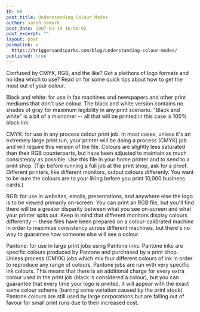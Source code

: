 ```yaml
---
ID: 60
post_title: Understanding Colour Modes
author: sarah semark
post_date: 2007-01-19 16:50:02
post_excerpt: ""
layout: post
permalink: >
  https://triggersandsparks.com/blog/understanding-colour-modes/
published: true
---
```

Confused by CMYK, RGB, and the like? Got a plethora of logo formats and no idea which to use? Read on for some quick tips about how to get the most out of your colour.<!--more-->

Black and white: for use in fax machines and newspapers and other print mediums that don't use colour. The black and white version contains no shades of gray for maximum legibility in any print scenario. "Black and white" is a bit of a misnomer -- all that will be printed in this case is 100% black ink.

CMYK: for use in any process colour print job. In most cases, unless it's an extremely large print run, your printer will be doing a process (CMYK) job and will require this version of the file. Colours are slightly less saturated than their RGB counterparts, but have been adjusted to maintain as much consistency as possible. Use this file in your home printer and to send to a print shop. (Tip: before running a full job at the print shop, ask for a proof. Different printers, like different monitors, output colours differenly. You want to be sure the colours are to your liking before you print 10,000 business cards.)

RGB: for use in websites, emails, presentations, and anywhere else the logo is to be viewed primarily on-screen. You can print an RGB file, but you'll find there will be a greater disparity between what you see on-screen and what your printer spits out. Keep in mind that different monitors display colours differently -- these files have been prepared on a colour-calibrated machine in order to maximize consistency across different machines, but there's no way to guarantee how someone else will see a colour.

Pantone: for use in large print jobs using Pantone inks. Pantone inks are specific colours produced by Pantone and purchased by a print shop. Unless process (CMYK) jobs which mix four different colours of ink in order to reproduce any range of colours, Pantone jobs are run with very specific ink colours. This means that there is an additional charge for every extra colour used in the print job (black is considered a colour), but you can guarantee that every time your logo is printed, it will appear with the exact same colour scheme (barring some variation caused by the print stock). Pantone colours are still used by large corporations but are falling out of favour for small print runs due to their increased cost.
